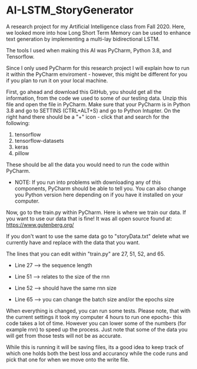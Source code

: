 # AI-LSTM_StoryGenerator
A research project for my Artificial Intelligence class from Fall 2020.  Here, we looked more into how Long Short Term Memory can be used to enhance text generation by implementing a multi-lay bidirectional LSTM.
 
The tools I used when making this AI was PyCharm, Python 3.8, and Tensorflow.
 
Since I only used PyCharm for this research project I will explain how to run it within the PyCharm enviroment - however, this might be different for you if you plan to run it on your local machine.

First, go ahead and download this GitHub, you should get all the information, from the code we used to some of our testing data.  Unzip this file and open the file in PyCharm.
Make sure that your PyCharm is in Python 3.8 and go to SETTINS (CTRL+ALT+S) and go to Python Intupter. On the right hand there should be a "+" icon - click that and search for the following:
  1. tensorflow
  2. tensorflow-datasets
  3. keras
  4. pillow
  
 These should be all the data you would need to run the code within PyCharm.
   - NOTE: If you run into problems with downloading any of this components, PyCharm should be able to tell you.  You can also change you Python version here depending on if you have it installed on your computer.
  
 Now, go to the train.py within PyCharm.  Here is where we train our data.  If you want to use our data that is fine!  It was all open source found at: 
   https://www.gutenberg.org/
   
 If you don't want to use the same data go to "storyData.txt" delete what we currently have and replace with the data that you want. 
 
 The lines that you can edit within "train.py" are 27, 51, 52, and 65.
 
   - Line 27 --> the sequence length
  
   - Line 51 --> relates to the size of the rnn
  
   - Line 52 --> should have the same rnn size
  
   - Line 65 --> you can change the batch size and/or the epochs size
   
   
   
When everything is changed, you can run some tests.  Please note, that with the current settings it took my computer 4 hours to run one epochs- this code takes a lot of time.  However you can lower some of the numbers (for example rnn) to speed up the process.  Just note that some of the data you will get from those tests will not be as accurate.

While this is running it will be saving files, its a good idea to keep track of which one holds both the best loss and accurancy while the code runs and pick that one for when we move onto the write file.


